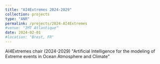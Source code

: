 ```yaml
---
title: "AI4Extremes 2024-2029"
collection: projects
type: "ANR"
permalink: /projects/2024-AI4Extremes
#venue: "IMT Atlantique"
date: 2024-02-01
#location: "Brest, FR"
---
```


AI4Extremes chair (2024-2029) "Artificial Intelligence for the modeling of Extreme events in Ocean Atmosphere and Climate"
